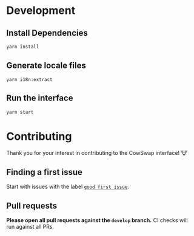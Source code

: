 # Development

## Install Dependencies

```bash
yarn install
```

## Generate locale files

```
yarn i18n:extract
```

## Run the interface

```bash
yarn start
```

# Contributing

Thank you for your interest in contributing to the CowSwap interface! 🐮

## Finding a first issue

Start with issues with the label
[`good first issue`](https://github.com/Gnosis/cowswap/issues?q=is%3Aopen+is%3Aissue+label%3A%22good+first+issue%22).

## Pull requests

**Please open all pull requests against the `develop` branch.**
CI checks will run against all PRs.

<!-- # Translations
TODO: read and re-enable
Help CowSwap reach a global audience!

CowSwap uses [Crowdin](https://crowdin.com/project/cowswap)
for managing translations. Whenever a new string is added to the project,
it gets uploaded to Crowdin for translation by [this workflow](./.github/workflows/crowdin.yaml).

Every hour, translations are synced from Crowdin in [this other workflow](./.github/workflows/crowdin-sync.yaml).

You can contribute by joining Crowdin to proofread existing translations [here](TODO: enter crowdin url)

Or, ask to join us as a translator in the Discord! -->
